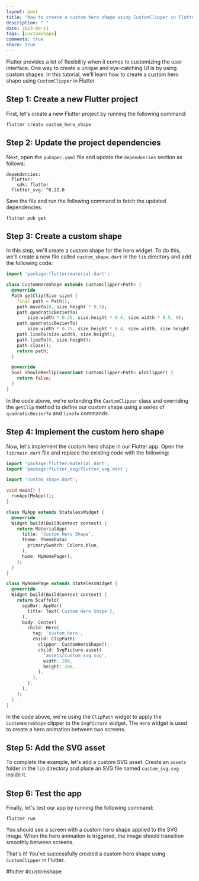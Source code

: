 ```yaml
---
layout: post
title: "How to create a custom hero shape using CustomClipper in Flutter"
description: " "
date: 2023-09-21
tags: [customshape]
comments: true
share: true
---
```


Flutter provides a lot of flexibility when it comes to customizing the user interface. One way to create a unique and eye-catching UI is by using custom shapes. In this tutorial, we'll learn how to create a custom hero shape using `CustomClipper` in Flutter.

## Step 1: Create a new Flutter project

First, let's create a new Flutter project by running the following command:

```
flutter create custom_hero_shape
```

## Step 2: Update the project dependencies

Next, open the `pubspec.yaml` file and update the `dependencies` section as follows:

```
dependencies:
  flutter:
    sdk: flutter
  flutter_svg: ^0.22.0
```

Save the file and run the following command to fetch the updated dependencies:

```
flutter pub get
```

## Step 3: Create a custom shape

In this step, we'll create a custom shape for the hero widget. To do this, we'll create a new file called `custom_shape.dart` in the `lib` directory and add the following code:

```dart
import 'package:flutter/material.dart';

class CustomHeroShape extends CustomClipper<Path> {
  @override
  Path getClip(Size size) {
    final path = Path();
    path.moveTo(0, size.height * 0.5);
    path.quadraticBezierTo(
        size.width * 0.25, size.height * 0.4, size.width * 0.5, 0);
    path.quadraticBezierTo(
        size.width * 0.75, size.height * 0.4, size.width, size.height * 0.5);
    path.lineTo(size.width, size.height);
    path.lineTo(0, size.height);
    path.close();
    return path;
  }

  @override
  bool shouldReclip(covariant CustomClipper<Path> oldClipper) {
    return false;
  }
}
```

In the code above, we're extending the `CustomClipper` class and overriding the `getClip` method to define our custom shape using a series of `quadraticBezierTo` and `lineTo` commands.

## Step 4: Implement the custom hero shape

Now, let's implement the custom hero shape in our Flutter app. Open the `lib/main.dart` file and replace the existing code with the following:

```dart
import 'package:flutter/material.dart';
import 'package:flutter_svg/flutter_svg.dart';

import 'custom_shape.dart';

void main() {
  runApp(MyApp());
}

class MyApp extends StatelessWidget {
  @override
  Widget build(BuildContext context) {
    return MaterialApp(
      title: 'Custom Hero Shape',
      theme: ThemeData(
        primarySwatch: Colors.blue,
      ),
      home: MyHomePage(),
    );
  }
}

class MyHomePage extends StatelessWidget {
  @override
  Widget build(BuildContext context) {
    return Scaffold(
      appBar: AppBar(
        title: Text('Custom Hero Shape'),
      ),
      body: Center(
        child: Hero(
          tag: 'custom_hero',
          child: ClipPath(
            clipper: CustomHeroShape(),
            child: SvgPicture.asset(
              'assets/custom_svg.svg',
              width: 200,
              height: 200,
            ),
          ),
        ),
      ),
    );
  }
}
```

In the code above, we're using the `ClipPath` widget to apply the `CustomHeroShape` clipper to the `SvgPicture` widget. The `Hero` widget is used to create a hero animation between two screens.

## Step 5: Add the SVG asset

To complete the example, let's add a custom SVG asset. Create an `assets` folder in the `lib` directory and place an SVG file named `custom_svg.svg` inside it.

## Step 6: Test the app

Finally, let's test our app by running the following command:

```
flutter run
```

You should see a screen with a custom hero shape applied to the SVG image. When the hero animation is triggered, the image should transition smoothly between screens.

That's it! You've successfully created a custom hero shape using `CustomClipper` in Flutter.

#flutter #customshape